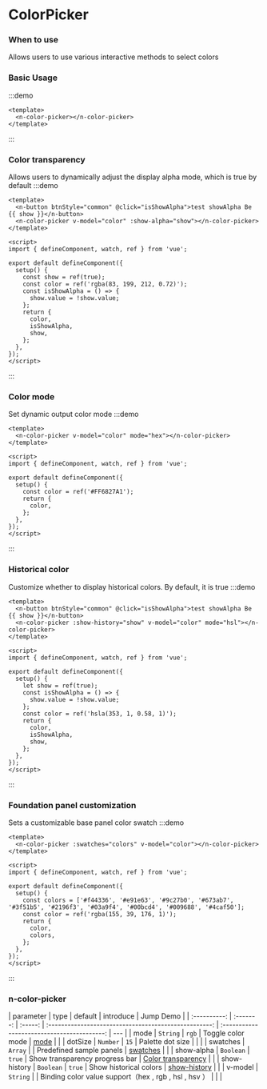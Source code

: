# ColorPicker

### When to use

Allows users to use various interactive methods to select colors

### Basic Usage

:::demo

```vue
<template>
  <n-color-picker></n-color-picker>
</template>
```

:::

### Color transparency

Allows users to dynamically adjust the display alpha mode, which is true by default
:::demo

```vue
<template>
  <n-button btnStyle="common" @click="isShowAlpha">test showAlpha Be {{ show }}</n-button>
  <n-color-picker v-model="color" :show-alpha="show"></n-color-picker>
</template>

<script>
import { defineComponent, watch, ref } from 'vue';

export default defineComponent({
  setup() {
    const show = ref(true);
    const color = ref('rgba(83, 199, 212, 0.72)');
    const isShowAlpha = () => {
      show.value = !show.value;
    };
    return {
      color,
      isShowAlpha,
      show,
    };
  },
});
</script>
```

:::

### Color mode

Set dynamic output color mode
:::demo

```vue
<template>
  <n-color-picker v-model="color" mode="hex"></n-color-picker>
</template>

<script>
import { defineComponent, watch, ref } from 'vue';

export default defineComponent({
  setup() {
    const color = ref('#FF6827A1');
    return {
      color,
    };
  },
});
</script>
```

:::

### Historical color

Customize whether to display historical colors. By default, it is true
:::demo

```vue
<template>
  <n-button btnStyle="common" @click="isShowAlpha">test showAlpha Be {{ show }}</n-button>
  <n-color-picker :show-history="show" v-model="color" mode="hsl"></n-color-picker>
</template>

<script>
import { defineComponent, watch, ref } from 'vue';

export default defineComponent({
  setup() {
    let show = ref(true);
    const isShowAlpha = () => {
      show.value = !show.value;
    };
    const color = ref('hsla(353, 1, 0.58, 1)');
    return {
      color,
      isShowAlpha,
      show,
    };
  },
});
</script>
```

:::

### Foundation panel customization

Sets a customizable base panel color swatch
:::demo

```vue
<template>
  <n-color-picker :swatches="colors" v-model="color"></n-color-picker>
</template>

<script>
import { defineComponent, watch, ref } from 'vue';

export default defineComponent({
  setup() {
    const colors = ['#f44336', '#e91e63', '#9c27b0', '#673ab7', '#3f51b5', '#2196f3', '#03a9f4', '#00bcd4', '#009688', '#4caf50'];
    const color = ref('rgba(155, 39, 176, 1)');
    return {
      color,
      colors,
    };
  },
});
</script>
```

:::

### n-color-picker

|  parameter   |   type    | default |                       introduce                       |                  Jump Demo                  |
| :----------: | :-------: | :-----: | :---------------------------------------------------: | :-----------------------------------------: | --- |
|     mode     | `String`  |  `rgb`  |                   Toggle color mode                   |             [mode](#color-mode)             |     |
|   dotSize    | `Number`  |  `15`   |                   Palette dot size                    |                                             |     |
|   swatches   |  `Array`  |         |               Predefined sample panels                | [swatches](#foundation-panel-customization) |     |
|  show-alpha  | `Boolean` | `true`  |            Show transparency progress bar             |  [Color transparency](#color-transparency)  |     |
| show-history | `Boolean` | `true`  |                Show historical colors                 |      [show-history](#historical-color)      |     |
|   v-model    | `String`  |         | Binding color value support（hex , rgb , hsl , hsv ） |                                             |     |
